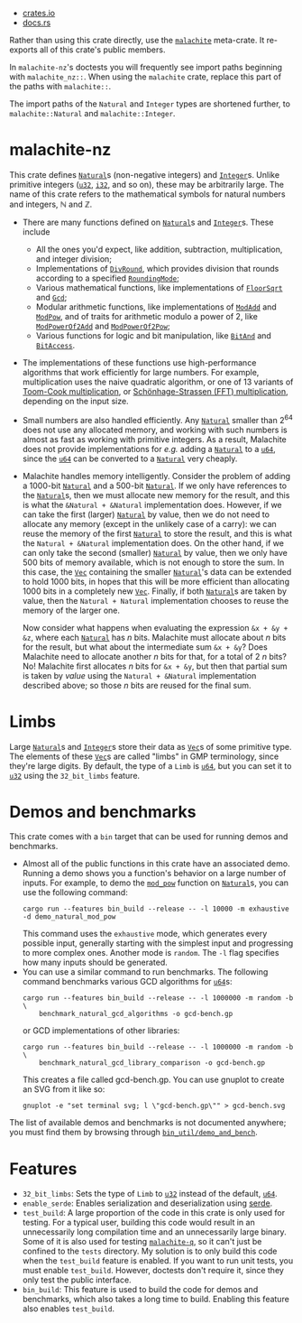 - [crates.io](https://crates.io/crates/malachite-nz)
- [docs.rs](https://docs.rs/malachite-base/latest/malachite_nz/)

Rather than using this crate directly, use the
[`malachite`](https://crates.io/crates/malachite) meta-crate. It re-exports all of this crate's
public members.

In `malachite-nz`'s doctests you will frequently see import paths beginning with
`malachite_nz::`. When using the `malachite` crate, replace this part of the paths with
`malachite::`.

The import paths of the `Natural` and `Integer` types are shortened further, to
`malachite::Natural` and `malachite::Integer`.

# malachite-nz
This crate defines
[`Natural`](https://docs.rs/malachite-nz/latest/malachite_nz/natural/struct.Natural.html)s
(non-negative integers) and
[`Integer`](https://docs.rs/malachite-nz/latest/malachite_nz/integer/struct.Integer.html)s. Unlike
primitive integers ([`u32`](https://doc.rust-lang.org/nightly/std/primitive.u32.html),
[`i32`](https://doc.rust-lang.org/nightly/std/primitive.i32.html), and so on), these may be
arbitrarily large. The name of this crate refers to the mathematical symbols for natural numbers
and integers, ℕ and ℤ.
- There are many functions defined on
  [`Natural`](https://docs.rs/malachite-nz/latest/malachite_nz/natural/struct.Natural.html)s and
  [`Integer`](https://docs.rs/malachite-nz/latest/malachite_nz/integer/struct.Integer.html)s. These
  include
  - All the ones you'd expect, like addition, subtraction, multiplication, and integer division;
  - Implementations of
    [`DivRound`](https://docs.rs/malachite-base/latest/malachite_base/num/arithmetic/traits/trait.DivRound.html),
    which provides division that rounds according to a specified
    [`RoundingMode`](https://docs.rs/malachite-base/latest/malachite_base/rounding_modes/enum.RoundingMode.html);
  - Various mathematical functions, like implementations of
    [`FloorSqrt`](https://docs.rs/malachite-base/latest/malachite_base/num/arithmetic/traits/trait.FloorSqrt.html)
    and
    [`Gcd`](https://docs.rs/malachite-base/latest/malachite_base/num/arithmetic/traits/trait.Gcd.html);
  - Modular arithmetic functions, like implementations of
    [`ModAdd`](https://docs.rs/malachite-base/latest/malachite_base/num/arithmetic/traits/trait.ModAdd.html)
    and
    [`ModPow`](https://docs.rs/malachite-base/latest/malachite_base/num/arithmetic/traits/trait.ModPow.html),
    and of traits for arithmetic modulo a power of 2, like
    [`ModPowerOf2Add`](https://docs.rs/malachite-base/latest/malachite_base/num/arithmetic/traits/trait.ModPowerOf2Add.html)
    and
    [`ModPowerOf2Pow`](https://docs.rs/malachite-base/latest/malachite_base/num/arithmetic/traits/trait.ModPowerOf2Pow.html);
  - Various functions for logic and bit manipulation, like
    [`BitAnd`](https://doc.rust-lang.org/nightly/core/ops/trait.BitAnd.html) and
    [`BitAccess`](https://docs.rs/malachite-base/latest/malachite_base/num/logic/traits/trait.BitAccess.html).
- The implementations of these functions use high-performance algorithms that work efficiently
  for large numbers. For example, multiplication uses the naive quadratic algorithm, or one of
  13 variants of
  [Toom-Cook multiplication](https://en.wikipedia.org/wiki/Toom%E2%80%93Cook_multiplication),
  or
  [Schönhage-Strassen (FFT) multiplication](https://en.wikipedia.org/wiki/Schonhage-Strassen_algorithm),
  depending on the input size.
- Small numbers are also handled efficiently. Any
  [`Natural`](https://docs.rs/malachite-nz/latest/malachite_nz/natural/struct.Natural.html) smaller
  than 2<sup>64</sup> does not use any allocated memory, and working with such numbers is almost as
  fast as working with primitive integers. As a result, Malachite does not provide implementations
  for _e.g._ adding a
  [`Natural`](https://docs.rs/malachite-nz/latest/malachite_nz/natural/struct.Natural.html)
  to a [`u64`](https://doc.rust-lang.org/nightly/std/primitive.u64.html), since the
  [`u64`](https://doc.rust-lang.org/nightly/std/primitive.u64.html) can be converted to a
  [`Natural`](https://docs.rs/malachite-nz/latest/malachite_nz/natural/struct.Natural.html) very
  cheaply.
- Malachite handles memory intelligently. Consider the problem of adding a 1000-bit
  [`Natural`](https://docs.rs/malachite-nz/latest/malachite_nz/natural/struct.Natural.html) and a
  500-bit
  [`Natural`](https://docs.rs/malachite-nz/latest/malachite_nz/natural/struct.Natural.html). If we
  only have references to the
  [`Natural`](https://docs.rs/malachite-nz/latest/malachite_nz/natural/struct.Natural.html)s, then
  we must allocate new memory for the result, and this is what the `&Natural + &Natural`
  implementation does. However, if we can take the first (larger)
  [`Natural`](https://docs.rs/malachite-nz/latest/malachite_nz/natural/struct.Natural.html) by
  value, then we do not need to allocate any memory (except in the unlikely case of a carry): we
  can reuse the memory of the first
  [`Natural`](https://docs.rs/malachite-nz/latest/malachite_nz/natural/struct.Natural.html) to
  store the result, and this is what the `Natural + &Natural` implementation does. On the other
  hand, if we can only take the second (smaller)
  [`Natural`](https://docs.rs/malachite-nz/latest/malachite_nz/natural/struct.Natural.html) by
  value, then we only have 500 bits of memory available, which is not enough to store the sum. In
  this case, the [`Vec`](https://doc.rust-lang.org/nightly/alloc/vec/struct.Vec.html) containing
  the smaller
  [`Natural`](https://docs.rs/malachite-nz/latest/malachite_nz/natural/struct.Natural.html)'s data
  can be extended to hold 1000 bits, in hopes that this will be more efficient than allocating 1000
  bits in a completely new [`Vec`](https://doc.rust-lang.org/nightly/alloc/vec/struct.Vec.html).
  Finally, if both
  [`Natural`](https://docs.rs/malachite-nz/latest/malachite_nz/natural/struct.Natural.html)s are
  taken by value, then the `Natural + Natural` implementation chooses to reuse the memory of the
  larger one.

  Now consider what happens when evaluating the expression `&x + &y + &z`, where each [`Natural`](https://docs.rs/malachite-nz/latest/malachite_nz/natural/struct.Natural.html) has
  _n_ bits. Malachite must allocate about _n_ bits for the result, but what about the intermediate
  sum `&x + &y`? Does Malachite need to allocate another _n_ bits for that, for a total of 2 _n_
  bits? No! Malachite first allocates _n_ bits for `&x + &y`, but then that partial sum is taken by
  _value_ using the `Natural + &Natural` implementation described above; so those _n_ bits are
  reused for the final sum.

# Limbs
Large [`Natural`](https://docs.rs/malachite-nz/latest/malachite_nz/natural/struct.Natural.html)s
and [`Integer`](https://docs.rs/malachite-nz/latest/malachite_nz/integer/struct.Integer.html)s
store their data as [`Vec`](https://doc.rust-lang.org/nightly/alloc/vec/struct.Vec.html)s of some
primitive type. The elements of these
[`Vec`](https://doc.rust-lang.org/nightly/alloc/vec/struct.Vec.html)s are called "limbs" in GMP
terminology, since they're large digits. By default, the type of a `Limb` is
[`u64`](https://doc.rust-lang.org/nightly/std/primitive.u64.html), but you can set it to
[`u32`](https://doc.rust-lang.org/nightly/std/primitive.u32.html) using the `32_bit_limbs` feature.

# Demos and benchmarks
This crate comes with a `bin` target that can be used for running demos and benchmarks.
- Almost all of the public functions in this crate have an associated demo. Running a demo shows
  you a function's behavior on a large number of inputs. For example, to demo the
  [`mod_pow`](https://docs.rs/malachite-base/latest/malachite_base/num/arithmetic/traits/trait.ModPow.html#tymethod.mod_pow)
  function on [`Natural`](https://docs.rs/malachite-nz/latest/malachite_nz/natural/struct.Natural.html)s, you can use the following command:
  ```text
  cargo run --features bin_build --release -- -l 10000 -m exhaustive -d demo_natural_mod_pow
  ```
  This command uses the `exhaustive` mode, which generates every possible input, generally
  starting with the simplest input and progressing to more complex ones. Another mode is
  `random`. The `-l` flag specifies how many inputs should be generated.
- You can use a similar command to run benchmarks. The following command benchmarks various
  GCD algorithms for [`u64`](https://doc.rust-lang.org/nightly/std/primitive.u64.html)s:
  ```text
  cargo run --features bin_build --release -- -l 1000000 -m random -b \
      benchmark_natural_gcd_algorithms -o gcd-bench.gp
  ```
  or GCD implementations of other libraries:
  ```text
  cargo run --features bin_build --release -- -l 1000000 -m random -b \
      benchmark_natural_gcd_library_comparison -o gcd-bench.gp
  ```
  This creates a file called gcd-bench.gp. You can use gnuplot to create an SVG from it like
  so:
  ```text
  gnuplot -e "set terminal svg; l \"gcd-bench.gp\"" > gcd-bench.svg
  ```

The list of available demos and benchmarks is not documented anywhere; you must find them by
browsing through
[`bin_util/demo_and_bench`](https://github.com/mhogrefe/malachite/tree/master/malachite-nz/src/bin_util/demo_and_bench).

# Features
- `32_bit_limbs`: Sets the type of `Limb` to [`u32`](https://doc.rust-lang.org/nightly/std/primitive.u32.html) instead of the default, [`u64`](https://doc.rust-lang.org/nightly/std/primitive.u64.html).
- `enable_serde`: Enables serialization and deserialization using [serde](`https://serde.rs/`).
- `test_build`: A large proportion of the code in this crate is only used for testing. For a
  typical user, building this code would result in an unnecessarily long compilation time and
  an unnecessarily large binary. Some of it is also used for testing
  [`malachite-q`](https://crates.io/crates/malachite-q), so it can't just be confined to the
  `tests` directory. My solution is to only build this code when the `test_build` feature is
  enabled. If you want to run unit tests, you must enable `test_build`. However, doctests don't
  require it, since they only test the public interface.
- `bin_build`: This feature is used to build the code for demos and benchmarks, which also
  takes a long time to build. Enabling this feature also enables `test_build`.